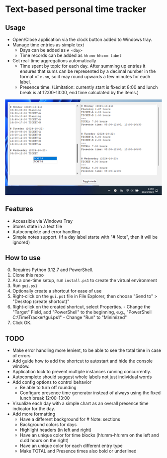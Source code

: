 # Text-based personal time tracker

## Usage
- Open/Close application via the clock button added to Windows tray.
- Manage time entries as simple text
  - Days can be added as `# <day>`
  - Time records can be added as `hh:mm-hh:mm label`
- Get real-time aggregations automatically
  - Time spent by topic for each day. After summing up entries it ensures that sums can be represented by a decimal number in the format of `n.nn`, so it may round upwards a few minutes for each label.
  - Presence time. (Limitation: currently start is fixed at 8:00 and lunch break is at 12:00-13:00, end time calculated by the items.)
 

![Time tracker](demo.png)

## Features
- Accessible via Windows Tray
- Stores state in a text file
- Autocomplete and error handling
- Simple notes support. (If a day label starte with "# Note", then it will be ignored)

## How to use
0. Requires Python 3.12.7 and PowerShell.
1. Clone this repo
2. As a one-time setup, run `install.ps1` to create the virtual environment
3. Run `gui.ps1`
4. Optionally create a shortcut for ease of use
  1. Right-click on the `gui.ps1` file in File Explorer, then choose "Send to" > "Desktop (create shortcut)"
  2. Right-click on the created shortcut, select Properties.
    - Change the "Target" Field, add "PowerShell" to the beginning, e.g., "PowerShell C:\TimeTracker\gui.ps1"
    - Change "Run" to "Minimized"
  3. Click OK.

## TODO
- Make error handling more lenient, to be able to see the total time in case of errors 
- Add guide how to add the shortcut to autostart and hide the console window.
- Application lock to prevent multiple instances running concurrently.
- Autocomplete should suggest whole labels not just individual words
- Add config options to control behavior
  - Be able to turn off rounding
  - Configure presence time generator instead of always using the fixed lunch break 12:00-13:00
- Visualize each day with a simple chart as an overall presence time indicator for the day. 
- Add more formatting 
  - Have a different background for # Note: sections
  - Background colors for days
  - Highlight headers (in left and right)
  - Have an unique color for time blocks (hh:mm-hh:mm on the left and d.dd hours on the right) 
  - Have an unique color for each different entry type
  - Make TOTAL and Presence times also bold or underlined
